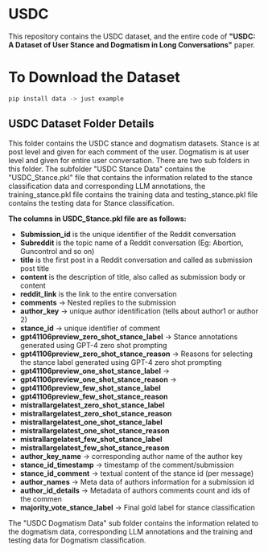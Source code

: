 # USDC
This repository contains the USDC dataset, and the entire code of **"USDC: A Dataset of User Stance and Dogmatism in Long Conversations"** paper.

# To Download the Dataset
``` bash
pip install data -> just example
```


## USDC Dataset Folder Details
This folder contains the USDC stance and dogmatism datasets. Stance is at post level and given for each comment of the user. Dogmatism is at user level and given for entire user conversation.
There are two sub folders in this folder. The subfolder "USDC Stance Data" contains the "USDC_Stance.pkl" file that contains the information related to the stance classification data and corresponding LLM annotations, the training_stance.pkl file contains the training data and testing_stance.pkl file contains the testing data for Stance classification. 

**The columns in USDC_Stance.pkl file are as follows:**
- **Submission_id** is the unique identifier of the Reddit conversation
- **Subreddit** is the topic name of a Reddit conversation (Eg: Abortion, Guncontrol and so on) 
- **title** is the first post in a Reddit conversation and called as submission post title
- **content** is the description of title, also called as submission body or content
- **reddit_link** is the link to the entire conversation
- **comments** -> Nested replies to the submission
- **author_key** -> unique author identification (tells about author1 or author 2)
- **stance_id** -> unique identifier of comment
- **gpt41106preview_zero_shot_stance_label** -> Stance annotations generated using GPT-4 zero shot prompting
- **gpt41106preview_zero_shot_stance_reason** -> Reasons for selecting the stance label generated using GPT-4 zero shot prompting
- **gpt41106preview_one_shot_stance_label** ->
- **gpt41106preview_one_shot_stance_reason** ->
- **gpt41106preview_few_shot_stance_label**
- **gpt41106preview_few_shot_stance_reason**
- **mistrallargelatest_zero_shot_stance_label**
- **mistrallargelatest_zero_shot_stance_reason**
- **mistrallargelatest_one_shot_stance_label**
- **mistrallargelatest_one_shot_stance_reason**
- **mistrallargelatest_few_shot_stance_label**
- **mistrallargelatest_few_shot_stance_reason**
- **author_key_name** -> corresponding author name of the author key
- **stance_id_timestamp** -> timestamp of the comment/submission
- **stance_id_comment** -> textual content of the stance id (per message)
- **author_names** -> Meta data of authors information for a submission id
- **author_id_details** -> Metadata of authors comments count and ids of the commen
- **majority_vote_stance_label** -> Final gold label for stance classification

The "USDC Dogmatism Data" sub folder contains the information related to the dogmatism data, corresponding LLM annotations and the training and testing data for Dogmatism classification.


